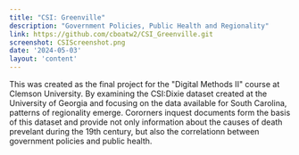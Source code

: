 ```yaml
---
title: "CSI: Greenville"
description: "Government Policies, Public Health and Regionality"
link: https://github.com/cboatw2/CSI_Greenville.git
screenshot: CSIScreenshot.png
date: '2024-05-03'
layout: 'content'
---
```


This was created as the final project for the "Digital Methods II" course at Clemson University. By examining the CSI:Dixie dataset created at the University of Georgia and focusing on the data available for South Carolina, patterns of regionality emerge. Cororners inquest documents form the basis of this dataset and provide not only information about the causes of death prevelant during the 19th century, but also the correlationn between government policies and public health.